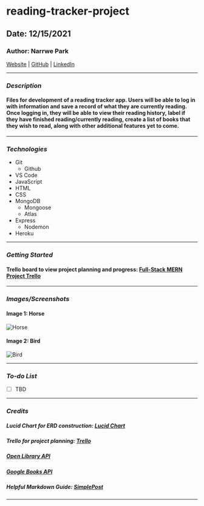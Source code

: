# reading-tracker-project

## Date: 12/15/2021

### Author: Narrwe Park

[Website](projectsite) | [GitHub](https://github.com/narrwep27) | [LinkedIn](https://www.linkedin.com/in/narrwe-park-a29376192/)
***

### ***Description***
#### Files for development of a reading tracker app. Users will be able to log in with information and save a record of what they are currently reading. Once logging in, they will be able to view their reading history, label if they have finished reading/currently reading, create a list of books that they wish to read, along with other additional features yet to come.
***

### ***Technologies***
* Git
    * Github
* VS Code
* JavaScript
* HTML
* CSS
* MongoDB
    * Mongoose
    * Atlas
* Express
    * Nodemon
* Heroku
***

### ***Getting Started***
#### Trello board to view project planning and progress: [Full-Stack MERN Project Trello](https://trello.com/b/SzRtZYVc)
***

### ***Images/Screenshots***
#### Image 1: Horse
![Horse](https://th.bing.com/th/id/OIP.KpAfjTRCSlaiSVrcjSiYxgHaEp?pid=ImgDet&rs=1)
#### Image 2: Bird
![Bird](https://th.bing.com/th/id/R.42bce51ed64113c2ff61e90e8077f46e?rik=nX6mumK7CpqUXA&pid=ImgRaw&r=0)
***

### ***To-do List***
- [ ] TBD
***

### ***Credits***
##### Lucid Chart for ERD construction: [Lucid Chart](https://lucid.app/documents#/dashboard)
##### Trello for project planning: [Trello](https://trello.com/)
##### [Open Library API](https://openlibrary.org/developers/api)
##### [Google Books API](https://developers.google.com/books/docs/overview)
##### Helpful Markdown Guide: [SimplePost](https://simplpost.com/markdown.html#:~:text=How%20to%20use%20Markdown%201%20URL%20link.%20Type,the%20first%20character%20of%20a%20new%20line.%20)
***
